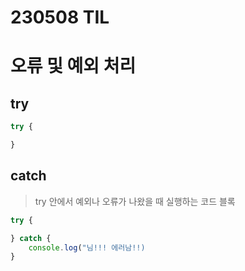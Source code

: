 # 230508 TIL

# 오류 및 예외 처리
## try
```js
try {

}
```
## catch
> try 안에서 예외나 오류가 나왔을 때 실행하는 코드 블록
```js
try {

} catch {
    console.log("님!!! 에러남!!)
}
```